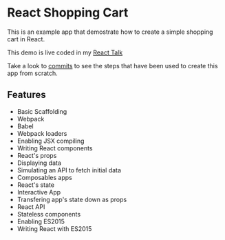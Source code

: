 # React Shopping Cart
This is an example app that demostrate how to create a simple shopping cart
in React.

This demo is live coded in my [React Talk](https://github.com/jonalvarezz/react-talk)

Take a look to [commits](https://github.com/jonalvarezz/demo-react-shopping-cart/commits/master) 
to see the steps that have been used to create this app from scratch.

## Features
* Basic Scaffolding
* Webpack
* Babel
* Webpack loaders
* Enabling JSX compiling
* Writing React components
* React's props
* Displaying data
* Simulating an API to fetch initial data
* Composables apps
* React's state
* Interactive App
* Transfering app's state down as props
* React API
* Stateless components
* Enabling ES2015
* Writing React with ES2015
